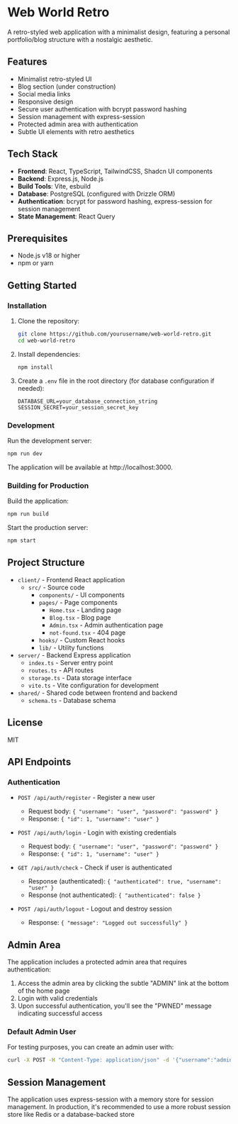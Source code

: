 # Web World Retro

A retro-styled web application with a minimalist design, featuring a personal portfolio/blog structure with a nostalgic aesthetic.

## Features

- Minimalist retro-styled UI
- Blog section (under construction)
- Social media links
- Responsive design
- Secure user authentication with bcrypt password hashing
- Session management with express-session
- Protected admin area with authentication
- Subtle UI elements with retro aesthetics

## Tech Stack

- **Frontend**: React, TypeScript, TailwindCSS, Shadcn UI components
- **Backend**: Express.js, Node.js
- **Build Tools**: Vite, esbuild
- **Database**: PostgreSQL (configured with Drizzle ORM)
- **Authentication**: bcrypt for password hashing, express-session for session management
- **State Management**: React Query

## Prerequisites

- Node.js v18 or higher
- npm or yarn

## Getting Started

### Installation

1. Clone the repository:
   ```bash
   git clone https://github.com/yourusername/web-world-retro.git
   cd web-world-retro
   ```

2. Install dependencies:
   ```bash
   npm install
   ```

3. Create a `.env` file in the root directory (for database configuration if needed):
   ```
   DATABASE_URL=your_database_connection_string
   SESSION_SECRET=your_session_secret_key
   ```

### Development

Run the development server:
```bash
npm run dev
```

The application will be available at http://localhost:3000.

### Building for Production

Build the application:
```bash
npm run build
```

Start the production server:
```bash
npm start
```

## Project Structure

- `client/` - Frontend React application
  - `src/` - Source code
    - `components/` - UI components
    - `pages/` - Page components
      - `Home.tsx` - Landing page
      - `Blog.tsx` - Blog page
      - `Admin.tsx` - Admin authentication page
      - `not-found.tsx` - 404 page
    - `hooks/` - Custom React hooks
    - `lib/` - Utility functions
- `server/` - Backend Express application
  - `index.ts` - Server entry point
  - `routes.ts` - API routes
  - `storage.ts` - Data storage interface
  - `vite.ts` - Vite configuration for development
- `shared/` - Shared code between frontend and backend
  - `schema.ts` - Database schema

## License

MIT 

## API Endpoints

### Authentication

- `POST /api/auth/register` - Register a new user
  - Request body: `{ "username": "user", "password": "password" }`
  - Response: `{ "id": 1, "username": "user" }`

- `POST /api/auth/login` - Login with existing credentials
  - Request body: `{ "username": "user", "password": "password" }`
  - Response: `{ "id": 1, "username": "user" }`

- `GET /api/auth/check` - Check if user is authenticated
  - Response (authenticated): `{ "authenticated": true, "username": "user" }`
  - Response (not authenticated): `{ "authenticated": false }`

- `POST /api/auth/logout` - Logout and destroy session
  - Response: `{ "message": "Logged out successfully" }`

## Admin Area

The application includes a protected admin area that requires authentication:

1. Access the admin area by clicking the subtle "ADMIN" link at the bottom of the home page
2. Login with valid credentials
3. Upon successful authentication, you'll see the "PWNED" message indicating successful access

### Default Admin User

For testing purposes, you can create an admin user with:
```bash
curl -X POST -H "Content-Type: application/json" -d '{"username":"admin","password":"securepwd123"}' http://localhost:3000/api/auth/register
```

## Session Management

The application uses express-session with a memory store for session management. In production, it's recommended to use a more robust session store like Redis or a database-backed store 